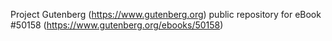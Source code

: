 Project Gutenberg (https://www.gutenberg.org) public repository for
eBook #50158 (https://www.gutenberg.org/ebooks/50158)
